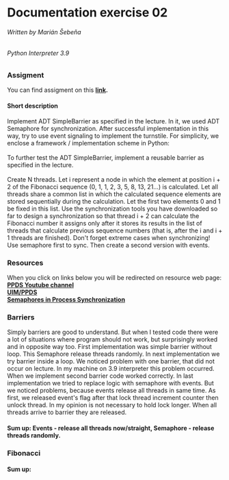 # Documentation exercise 02  
###### Written by Marián Šebeňa
###### Python Interpreter 3.9
### Assigment 
You can find assigment on this  **[link](https://uim.fei.stuba.sk/i-ppds/2-cvicenie-turniket-bariera-%f0%9f%9a%a7/?%2F).** 
#### Short description 
Implement ADT SimpleBarrier as specified in the lecture. 
In it, we used ADT Semaphore for synchronization. After successful implementation in this way, 
try to use event signaling to implement the turnstile. For simplicity, we enclose a framework / implementation 
scheme in Python: </br> </br>
To further test the ADT SimpleBarrier, implement a reusable barrier as specified in the lecture. </br> </br>
Create N threads. Let i represent a node in which the element at position i + 2 of the Fibonacci sequence (0, 1, 1, 2, 3, 5, 8, 13, 21…) is calculated. Let all threads share a common list in which the calculated sequence elements are stored sequentially during the calculation. Let the first two elements 0 and 1 be fixed in this list. Use the synchronization tools you have downloaded so far to design a synchronization so that thread i + 2 can calculate the Fibonacci number it assigns only after it stores its results in the list of threads that calculate previous sequence numbers (that is, after the i and i + 1 threads are finished). Don't forget extreme cases when synchronizing!
Use semaphore first to sync. Then create a second version with events.
### Resources
When you click on links below you will be redirected on resource web page: </br>
**[PPDS Youtube channel](https://www.youtube.com/channel/UCnTxtvNFlicb2Mn0a6w8N-A)** <br/>
**[UIM/PPDS](https://uim.fei.stuba.sk/i-ppds/2-cvicenie-turniket-bariera-%f0%9f%9a%a7/?%2F)** <br/>
**[Semaphores in Process Synchronization](https://www.geeksforgeeks.org/semaphores-in-process-synchronization/)** <br/>

### Barriers
Simply barriers are good to understand. But when I tested code there were a lot of situations where program should not
work, but surprisingly worked and in opposite way too.
First implementation was simple barrier without loop. This Semaphore release threads randomly.
In next implementation we try barrier inside a loop. We noticed problem with one barrier, that did not occur on lecture. In my
machine on 3.9 interpreter this problem occurred. When we implement second barrier code worked correctly. In last implementation 
we tried to replace logic with semaphore with events. But we noticed problems, because events release all threads in same time.
As first, we released event's flag after that lock thread increment counter then unlock thread. In my opinion is not necessary to
hold lock longer. When all threads arrive to barrier they are released.


#### Sum up: Events - release all threads now/straight, Semaphore - release threads randomly. 

### Fibonacci

#### Sum up: 





